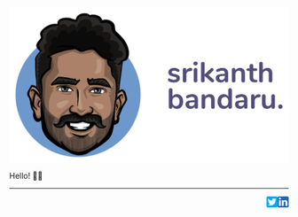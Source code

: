 <a href="https://bsrikanth.com/?utm_source=github_profile&utm_content=banner" title="Srikanth Bandaru"><img align="center" src="https://raw.githubusercontent.com/srikanthbandaru/srikanthbandaru/master/assets/github_banner.png" /></a>

Hello! 👋🏽 

<hr height="1" />


<a href="https://www.linkedin.com/in/srikanthbandaru/" title="Connect on LinkedIn">
  <img src="https://raw.githubusercontent.com/srikanthbandaru/srikanthbandaru/master/assets/linkedin.svg" width="20" height="20" align="right"/>
</a>
<a href="https://twitter.com/srikanthbandaru" title="Reach out on Twitter">
  <img src="https://raw.githubusercontent.com/srikanthbandaru/srikanthbandaru/master/assets/twitter.svg" width="20" height="20" align="right"/>
</a>